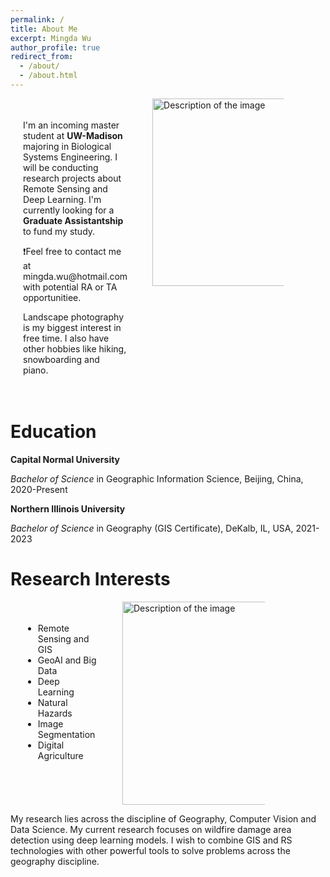 ```yaml
---
permalink: /
title: About Me
excerpt: Mingda Wu
author_profile: true
redirect_from:
  - /about/
  - /about.html
---
```


<div class="container">
  <div class="text-box">
    <p> I'm an incoming master student at <b>UW-Madison</b> majoring in Biological Systems Engineering. I will be conducting research projects about 
Remote Sensing and Deep Learning. I'm currently looking for a <b>Graduate Assistantship</b> to fund my study. </p>

<p>❗Feel free to contact me at mingda.wu@hotmail.com  with potential RA or TA opportunitiee. </p>

<p>Landscape photography is my biggest interest in free time. I also have other hobbies like hiking, snowboarding and piano. </p>
  </div>
  <div class="image">
    <img src="https://marcwu-929.github.io/images/head_photo.jpg" alt="Description of the image" width="300" height="300">
  </div>
</div>

<style>
  .container {
    display: flex;
    align-items: left;
  }

  .text-box {
    flex: 1;
    padding: 20px;
    background-color: #f0f0f0;
  }

  .image {
    flex-shrink: 0;
    margin-left: 20px;
  }

  img {
    max-width: 40%;
    height: auto;
  }
</style>



# Education
 **Capital Normal University**

*Bachelor of Science* in Geographic Information Science, Beijing, China, 2020-Present

**Northern Illinois University**

*Bachelor of Science* in Geography (GIS Certificate), DeKalb, IL, USA, 2021-2023

# Research Interests

<div class="container">
  <div class="text-box">
    <ul> <li>Remote Sensing and GIS</li>
         <li>GeoAI and Big Data</li>
         <li>Deep Learning</li>
         <li>Natural Hazards</li>
         <li>Image Segmentation</li>
         <li>Digital Agriculture</li></ul>
      

  </div>
  <div class="image">
    <img src="https://marcwu-929.github.io/images/article.png" alt="Description of the image" width="325" height="500">
  </div>
</div>

<style>
  .container {
    display: flex;
    align-items: left;
  }

  .text-box {
    flex: 2;
    padding: 20px;
    background-color: transparent;
  }

  .image {
    flex-shrink: 0;
    margin-left: 20px;
  }

  img {
    max-width: 70%;
    height: auto;
  }
</style>


My research lies across the discipline of Geography, Computer Vision and Data Science. My current research focuses on wildfire damage area detection using deep learning models. I wish to combine GIS and RS technologies with other powerful tools to solve problems across the geography discipline.
